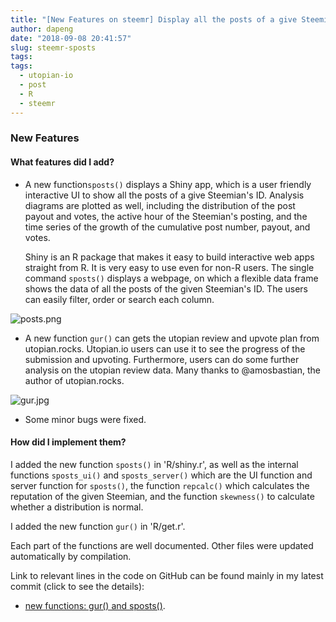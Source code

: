 ```yaml
---
title: "[New Features on steemr] Display all the posts of a give Steemian with statistics, and get the utopian review and upvote plan!"
author: dapeng
date: "2018-09-08 20:41:57"
slug: steemr-sposts
tags: 
tags: 
  - utopian-io
  - post
  - R
  - steemr
---
```


### New Features

#### What features did I add?

- A new function`sposts()` displays a Shiny app, which is a user friendly interactive UI to show all the posts of a give Steemian's ID.  Analysis diagrams are plotted as well, including the distribution of the post payout and votes, the active hour of the Steemian's posting, and the time series of the growth of the cumulative post number, payout, and votes.  

  Shiny is an R package that makes it easy to build interactive web apps straight from R. It is very easy to use even for non-R users. The single command `sposts()`  displays a webpage, on which a flexible data frame shows the data of all the posts of the given Steemian's ID. The users can easily filter, order or search each column.

![posts.png](https://cdn.steemitimages.com/DQmeJTjCY9tCNFdgtD8Jq3YoVprnoBfD9BK7D8vcTE4gYvn/posts.png)

- A new function `gur()` can gets the utopian review and upvote plan from utopian.rocks. Utopian.io users can use it to see the progress of the submission and upvoting. Furthermore, users can do some further analysis on the utopian review data. Many thanks to @amosbastian, the author of utopian.rocks.

![gur.jpg](https://cdn.steemitimages.com/DQmTDMpU6AX2FSCk2npyJPzmHW95kGWcYViJztfRKmYTa8W/gur.jpg)

- Some minor bugs were fixed.

#### How did I implement them?

I added the new function `sposts()` in  'R/shiny.r', as well as the internal functions `sposts_ui()` and `sposts_server()`  which are the UI function and server function for `sposts()`, the function `repcalc()` which calculates the reputation of the given Steemian, and the function `skewness()` to calculate whether a distribution is normal. 

I added the new function `gur()` in 'R/get.r'.

Each part of the functions are well documented. Other files were updated automatically by compilation. 

Link to relevant lines in the code on GitHub can be found mainly in my latest commit (click to see the details):

- [new functions: gur() and sposts()](https://github.com/pzhaonet/steemr/commit/108da330916dfa4d2aa472a95e09911b60c9b8b9).

